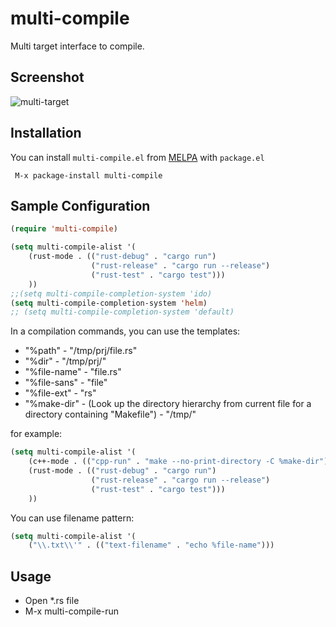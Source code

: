 # multi-compile
Multi target interface to compile.

## Screenshot

![multi-target](https://cloud.githubusercontent.com/assets/1151286/10209424/de607546-67e3-11e5-8cb0-f50d390e823b.png)

## Installation

You can install `multi-compile.el` from [MELPA](http://melpa.milkbox.net/packages/) with `package.el`

```
 M-x package-install multi-compile
```

## Sample Configuration

```lisp
(require 'multi-compile)

(setq multi-compile-alist '(
    (rust-mode . (("rust-debug" . "cargo run")
                  ("rust-release" . "cargo run --release")
                  ("rust-test" . "cargo test")))
    ))
;;(setq multi-compile-completion-system 'ido)
(setq multi-compile-completion-system 'helm)
;; (setq multi-compile-completion-system 'default)
```

In a compilation commands, you can use the templates:

- "%path" - "/tmp/prj/file.rs"
- "%dir" - "/tmp/prj/"
- "%file-name" - "file.rs"
- "%file-sans" - "file"
- "%file-ext" - "rs"
- "%make-dir" - (Look up the directory hierarchy from current file for a directory containing "Makefile") - "/tmp/"

for example:

```lisp
(setq multi-compile-alist '(
    (c++-mode . (("cpp-run" . "make --no-print-directory -C %make-dir")))
    (rust-mode . (("rust-debug" . "cargo run")
                  ("rust-release" . "cargo run --release")
                  ("rust-test" . "cargo test")))
    ))
```
You can use filename pattern:

```lisp
(setq multi-compile-alist '(
    ("\\.txt\\'" . (("text-filename" . "echo %file-name")))
```

## Usage

- Open *.rs file
- M-x multi-compile-run
